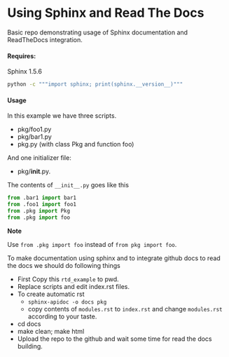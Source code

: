 Using Sphinx and Read The Docs
===============================

Basic repo demonstrating usage of Sphinx documentation and
ReadTheDocs integration.

#### Requires:
Sphinx 1.5.6

```bash
python -c """import sphinx; print(sphinx.__version__)"""
```

#### Usage
In this example we have three scripts.
  + pkg/foo1.py
  + pkg/bar1.py
  + pkg.py (with class Pkg and function foo)

And one initializer file:
  + pkg/__init__.py.

The contents of `__init__.py` goes like this
```py
from .bar1 import bar1
from .foo1 import foo1
from .pkg import Pkg
from .pkg import foo
```
**Note**

  Use `from .pkg import foo` instead of `from pkg import foo`.

To make documentation using sphinx and to integrate github docs to
read the docs we should do following things

  + First Copy this `rtd_example` to pwd.
  + Replace scripts and edit index.rst files.
  + To create automatic rst
      - `sphinx-apidoc -o docs pkg`
      - copy contents of `modules.rst` to `index.rst` and
        change `modules.rst` according to your taste.
  + cd docs
  + make clean; make html
  + Upload the repo to the github and wait some time for
    read the docs building.
